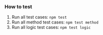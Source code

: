 ### How to test

1. Run all test cases: `npm test`
2. Run all method test cases: `npm test method`
3. Run all logic test cases: `npm test logic`

